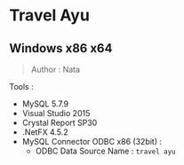 # Travel Ayu
## Windows x86 x64

> Author : Nata <br>

Tools : <br>
- MySQL 5.7.9
- Visual Studio 2015
- Crystal Report SP30
- .NetFX 4.5.2
- MySQL Connector ODBC x86 (32bit) :
	- ODBC Data Source Name : `travel ayu`
